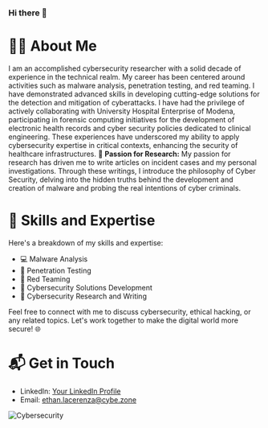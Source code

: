 ### Hi there 👋

# 👨‍💻 About Me

I am an accomplished cybersecurity researcher with a solid decade of experience in the technical realm. My career has been centered around activities such as malware analysis, penetration testing, and red teaming. I have demonstrated advanced skills in developing cutting-edge solutions for the detection and mitigation of cyberattacks.
I have had the privilege of actively collaborating with University Hospital Enterprise of Modena, participating in forensic computing initiatives for the development of electronic health records and cyber security policies dedicated to clinical engineering. These experiences have underscored my ability to apply cybersecurity expertise in critical contexts, enhancing the security of healthcare infrastructures.
📝 **Passion for Research:** My passion for research has driven me to write articles on incident cases and my personal investigations. Through these writings, I introduce the philosophy of Cyber Security, delving into the hidden truths behind the development and creation of malware and probing the real intentions of cyber criminals.


# 💼 Skills and Expertise

Here's a breakdown of my skills and expertise:

- 💻 Malware Analysis
- 🔐 Penetration Testing
- 🚀 Red Teaming
- 📡 Cybersecurity Solutions Development
- 📰 Cybersecurity Research and Writing

Feel free to connect with me to discuss cybersecurity, ethical hacking, or any related topics. Let's work together to make the digital world more secure! 🌐

# 📬 Get in Touch

- LinkedIn: [Your LinkedIn Profile](https://www.linkedin.com/in/ethanlacerenza/)
- Email: ethan.lacerenza@cybe.zone

![Cybersecurity]([https://example.com/path/to/your/image.png](https://media.licdn.com/dms/image/D4D03AQGJ2BHTYGthYg/profile-displayphoto-shrink_200_200/0/1695995744197?e=1702512000&v=beta&t=FHJN9bIIGRZV84pCVhGmawDyH9pbOzc9WQaVsIjxC8U)https://media.licdn.com/dms/image/D4D03AQGJ2BHTYGthYg/profile-displayphoto-shrink_200_200/0/1695995744197?e=1702512000&v=beta&t=FHJN9bIIGRZV84pCVhGmawDyH9pbOzc9WQaVsIjxC8U)
